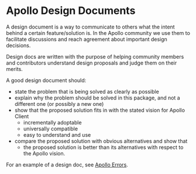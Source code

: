 # Apollo Design Documents

A design document is a way to communicate to others what the intent behind a certain feature/solution is. In the Apollo community we use them to facilitate discussions and reach agreement about important design decisions.

Design docs are written with the purpose of helping community members and contributors understand design proposals and judge them on their merits.

A good design document should:

* state the problem that is being solved as clearly as possible
* explain why the problem should be solved in this package, and not a different one (or possibly a new one)
* show that the proposed solution fits in with the stated vision for Apollo Client
  * incrementally adoptable
  * universally compatible
  * easy to understand and use
* compare the proposed solution with obvious alternatives and show that
  * the proposed solution is better than its alternatives with respect to the Apollo vision.

For an example of a design doc, see [Apollo Errors](./designs/errors.md).
